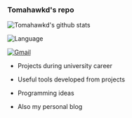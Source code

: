 ### Tomahawkd's repo

![Tomahawkd's github stats](https://github-readme-stats.vercel.app/api?username=Tomahawkd)

![Language](https://github-readme-stats.vercel.app/api/top-langs/?username=Tomahawkd&layout=compact&hide_border=true&theme=buefy&show_icons=true)

<a href="mailto:tomahawkd00@outlook.com"><img src="https://img.shields.io/badge/-Gmail-c14438?style=flat&logo=Gmail&logoColor=white" alt="Gmail"></a>

- Projects during university career

- Useful tools developed from projects

- Programming ideas

- Also my personal blog
